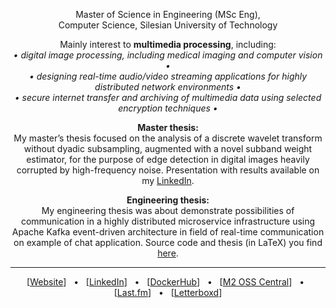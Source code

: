 <p align="center">
	Master of Science in Engineering (MSc Eng), <br/>
	Computer Science, Silesian University of Technology
</p>

<p align="center">
	Mainly interest to <b>multimedia processing</b>, including:
	<br>
	<em>• digital image processing, including medical imaging and computer vision •</em>
	<br>
	<em>• designing real-time audio/video streaming applications for highly distributed network environments •</em>
	<br>
	<em>• secure internet transfer and archiving of multimedia data using selected encryption techniques •</em>
</p>

<p align="center">
	<b>Master thesis:</b>
	<br>
	My master’s thesis focused on the analysis of a discrete wavelet transform without dyadic subsampling, augmented with
	a novel subband weight estimator, for the purpose of edge detection in digital images heavily corrupted by
	high-frequency noise. Presentation with results available on my
	<a href="https://www.linkedin.com/in/miloszgilga" target="_blank">LinkedIn</a>.
</p>

<p align="center">
	<b>Engineering thesis:</b>
	<br>
	My engineering thesis was about demonstrate possibilities of communication in a highly distributed microservice
	infrastructure using Apache Kafka event-driven architecture in field of real-time communication on example of chat
	application. Source code and thesis (in LaTeX) you find
	<a href="https://github.com/visphere" target="_blank">here</a>.
</p>

<hr>

<p align="center">
	[<a href="https://miloszgilga.pl" target="_blank">Website</a>]
	&nbsp; • &nbsp;
	[<a href="https://www.linkedin.com/in/miloszgilga" target="_blank">LinkedIn</a>]
	&nbsp; • &nbsp;
	[<a href="https://hub.docker.com/u/milosz08" target="_blank">DockerHub</a>]
	&nbsp; • &nbsp;
	[<a href="https://m2.miloszgilga.pl" target="_blank">M2 OSS Central</a>]
	&nbsp; • &nbsp;
	[<a href="https://www.last.fm/user/milosz08" target="_blank">Last.fm</a>]
	&nbsp; • &nbsp;
	[<a href="https://letterboxd.com/xenomorph8" target="_blank">Letterboxd</a>]
</p>

